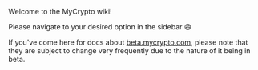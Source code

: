 Welcome to the MyCrypto wiki!

Please navigate to your desired option in the sidebar 😄 

If you've come here for docs about [beta.mycrypto.com](https://beta.mycrypto.com), please note that they are subject to change very frequently due to the nature of it being in beta.